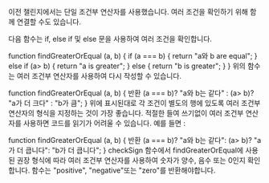 이전 챌린지에서는 단일 조건부 연산자를 사용했습니다. 여러 조건을 확인하기 위해 함께 연결할 수도 있습니다.

다음 함수는 if, else if 및 else 문을 사용하여 여러 조건을 확인합니다.

function findGreaterOrEqual (a, b) {
  if (a === b) {
    return "a와 b are equal";
  }
  else if (a> b) {
    return "a is greater";
  }
  else {
    return "b is greater";
  }
}
위의 함수는 여러 조건부 연산자를 사용하여 다시 작성할 수 있습니다.

function findGreaterOrEqual (a, b) {
  반환 (a === b)? "a와 b는 같다"
    : (a> b)? "a가 더 크다"
    : "b가 큼";
}
위에 표시된대로 각 조건이 별도의 행에 있도록 여러 조건부 연산자의 형식을 지정하는 것이 가장 좋습니다. 적절한 들여 쓰기없이 여러 조건부 연산자를 사용하면 코드를 읽기가 어려울 수 있습니다. 예를 들면 :

function findGreaterOrEqual (a, b) {
  반환 (a === b)? "a와 b는 같다": (a> b)? "a가 더 큽니다": "b가 더 큽니다";
}
checkSign 함수에서 findGreaterOrEqual에 사용 된 권장 형식에 따라 여러 조건부 연산자를 사용하여 숫자가 양수, 음수 또는 0인지 확인합니다. 함수는 "positive", "negative"또는 "zero"를 반환해야합니다.